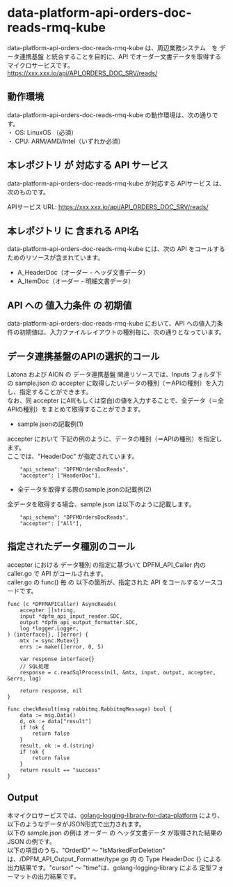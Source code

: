 # data-platform-api-orders-doc-reads-rmq-kube

data-platform-api-orders-doc-reads-rmq-kube は、周辺業務システム　を データ連携基盤 と統合することを目的に、API でオーダー文書データを取得するマイクロサービスです。  
https://xxx.xxx.io/api/API_ORDERS_DOC_SRV/reads/

## 動作環境

data-platform-api-orders-doc-reads-rmq-kube の動作環境は、次の通りです。  
・ OS: LinuxOS （必須）  
・ CPU: ARM/AMD/Intel（いずれか必須）  


## 本レポジトリ が 対応する API サービス
data-platform-api-orders-doc-reads-rmq-kube が対応する APIサービス は、次のものです。

APIサービス URL: https://xxx.xxx.io/api/API_ORDERS_DOC_SRV/reads/

## 本レポジトリ に 含まれる API名
data-platform-api-orders-doc-reads-rmq-kube には、次の API をコールするためのリソースが含まれています。  

* A_HeaderDoc（オーダー - ヘッダ文書データ）
* A_ItemDoc（オーダー - 明細文書データ）

## API への 値入力条件 の 初期値
data-platform-api-orders-doc-reads-rmq-kube において、API への値入力条件の初期値は、入力ファイルレイアウトの種別毎に、次の通りとなっています。  

## データ連携基盤のAPIの選択的コール

Latona および AION の データ連携基盤 関連リソースでは、Inputs フォルダ下の sample.json の accepter に取得したいデータの種別（＝APIの種別）を入力し、指定することができます。  
なお、同 accepter にAll(もしくは空白)の値を入力することで、全データ（＝全APIの種別）をまとめて取得することができます。  

* sample.jsonの記載例(1)  

accepter において 下記の例のように、データの種別（＝APIの種別）を指定します。  
ここでは、"HeaderDoc" が指定されています。    
  
```
	"api_schema": "DPFMOrdersDocReads",
	"accepter": ["HeaderDoc"],
```
  
* 全データを取得する際のsample.jsonの記載例(2)  

全データを取得する場合、sample.json は以下のように記載します。  

```
	"api_schema": "DPFMOrdersDocReads",
	"accepter": ["All"],
```

## 指定されたデータ種別のコール

accepter における データ種別 の指定に基づいて DPFM_API_Caller 内の caller.go で API がコールされます。  
caller.go の func() 毎 の 以下の箇所が、指定された API をコールするソースコードです。  

```
func (c *DPFMAPICaller) AsyncReads(
	accepter []string,
	input *dpfm_api_input_reader.SDC,
	output *dpfm_api_output_formatter.SDC,
	log *logger.Logger,
) (interface{}, []error) {
	mtx := sync.Mutex{}
	errs := make([]error, 0, 5)

	var response interface{}
	// SQL処理
	response = c.readSqlProcess(nil, &mtx, input, output, accepter, &errs, log)

	return response, nil
}

func checkResult(msg rabbitmq.RabbitmqMessage) bool {
	data := msg.Data()
	d, ok := data["result"]
	if !ok {
		return false
	}
	result, ok := d.(string)
	if !ok {
		return false
	}
	return result == "success"
}
```

## Output  
本マイクロサービスでは、[golang-logging-library-for-data-platform](https://github.com/latonaio/golang-logging-library-for-data-platform) により、以下のようなデータがJSON形式で出力されます。  
以下の sample.json の例は オーダー の ヘッダ文書データ が取得された結果の JSON の例です。  
以下の項目のうち、"OrderID" ～ "IsMarkedForDeletion" は、/DPFM_API_Output_Formatter/type.go 内 の Type HeaderDoc {} による出力結果です。"cursor" ～ "time"は、golang-logging-library による 定型フォーマットの出力結果です。  

```
```
